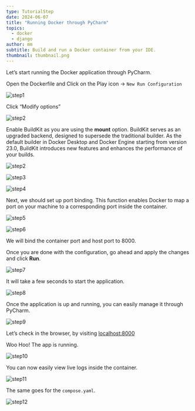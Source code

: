 ```yaml
---
type: TutorialStep
date: 2024-06-07
title: "Running Docker through PyCharm"
topics:
  - docker
  - django
author: mm
subtitle: Build and run a Docker container from your IDE.
thumbnail: thumbnail.png
---
```


Let’s start running the Docker application through PyCharm.

Open the Dockerfile and Click on the Play icon → `New Run Configuration`

![step1](./images/9.png)

Click “Modify options”

![step2](./images/10.png)

Enable BuildKit as you are using the **mount** option. BuildKit serves as an upgraded backend, designed to supersede the traditional builder. As the default builder in Docker Desktop and Docker Engine starting from version 23.0, BuildKit introduces new features and enhances the performance of your builds.

![step2](./images/11.png)

![step3](./images/12.png)

![step4](./images/13.png)

Next, we should set up port binding. This function enables Docker to map a port on your machine to a corresponding port inside the container.

![step5](./images/14.png)

![step6](./images/15.png)

We will bind the container port and host port to 8000.

Once you are done with the configuration, go ahead and apply the changes and click **Run**.

![step7](./images/16.png)

It will take a few seconds to start the application.

![step8](./images/17.png)

Once the application is up and running, you can easily manage it through PyCharm.

![step9](./images/18.png)

Let’s check in the browser, by visiting [localhost:8000](http://localhost:8000)

Woo Hoo! The app is running.

![step10](./images/19.png)

You can now easily view live logs inside the container.

![step11](./images/20.png)

The same goes for the `compose.yaml`.

![step12](./images/21.png)
